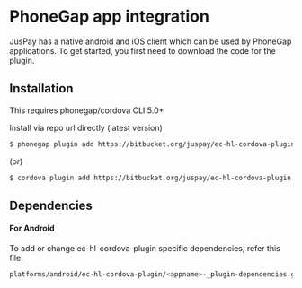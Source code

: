 # PhoneGap app integration 
JusPay has a native android and iOS client which can be used by PhoneGap applications. To get started, you first need to download the code for the plugin.

## Installation 
This requires phonegap/cordova CLI 5.0+

Install via repo url directly (latest version)

```sh
$ phonegap plugin add https://bitbucket.org/juspay/ec-hl-cordova-plugin
```
(or)
```sh
$ cordova plugin add https://bitbucket.org/juspay/ec-hl-cordova-plugin
```


## Dependencies 

#### For Android 

To add or change ec-hl-cordova-plugin specific dependencies, refer this file. 
```sh
platforms/android/ec-hl-cordova-plugin/<appname>-_plugin-dependencies.gradle
```